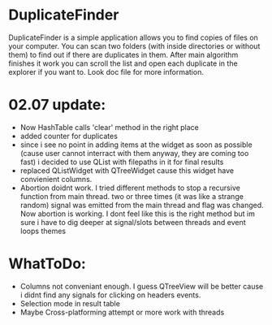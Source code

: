 # DuplicateFinder

DuplicateFinder is a simple application allows you to find copies of files on your computer. You can scan two folders (with inside directories or without them) to find out if there are duplicates in them.
After main algorithm finishes it work you can scroll the list and open each duplicate in the explorer if you want to. Look doc file for more information.

# 02.07 update:
* Now HashTable calls 'clear' method in the right place
* added counter for duplicates
* since i see no point in adding items at the widget as soon as possible (cause user cannot interract with them anyway, they are coming too fast) i decided to use QList with filepaths in it for final results
* replaced QListWidget with QTreeWidget cause this widget have convienient columns.
* Abortion doidnt work. I tried different methods to stop a recursive function from main thread. two or three times (it was like a strange random) signal was emitted from the main thread and flag was changed. Now abortion is working. I dont feel like this is the right method but im sure i have to dig deeper at signal/slots between threads and event loops themes 
# WhatToDo:
* Columns not conveniant enough. I guess QTreeView will be better cause i didnt find any signals for clicking on headers events.
* Selection mode in result table
* Maybe Cross-platforming attempt or more work with threads
